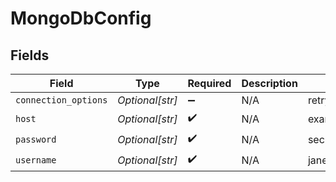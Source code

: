# MongoDbConfig


## Fields

| Field                             | Type                              | Required                          | Description                       | Example                           |
| --------------------------------- | --------------------------------- | --------------------------------- | --------------------------------- | --------------------------------- |
| `connection_options`              | *Optional[str]*                   | :heavy_minus_sign:                | N/A                               | retryWrites=true&w=majority       |
| `host`                            | *Optional[str]*                   | :heavy_check_mark:                | N/A                               | examplecluster.abc123.mongodb.net |
| `password`                        | *Optional[str]*                   | :heavy_check_mark:                | N/A                               | securePassword123                 |
| `username`                        | *Optional[str]*                   | :heavy_check_mark:                | N/A                               | jane_doe                          |